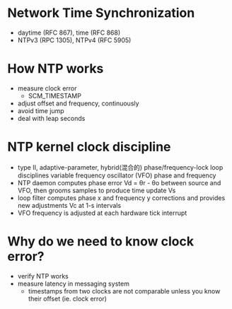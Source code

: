 # Network Time Synchronization

- daytime (RFC 867), time (RFC 868)
- NTPv3 (RPC 1305), NTPv4 (RFC 5905)



# How NTP works

- measure clock error
  - SCM_TIMESTAMP
- adjust offset and frequency, continuously
- avoid time jump
- deal with leap seconds



# NTP kernel clock discipline

- type II, adaptive-parameter, hybrid(混合的) phase/frequency-lock loop disciplines variable frequency oscillator (VFO) phase and frequency
- NTP daemon computes phase error Vd = θr - θo between source and VFO, then grooms samples to produce time update Vs
- loop filter computes phase x and frequency y corrections and provides new adjustments Vc at 1-s intervals
- VFO frequency is adjusted at each hardware tick interrupt



# Why do we need to know clock error?

- verify NTP works
- measure latency in messaging system
  - timestamps from two clocks are not comparable unless you know their offset (ie. clock error)